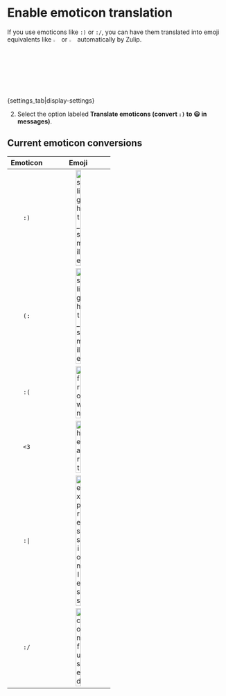 # Enable emoticon translation

If you use emoticons like `:)` or `:/`, you can have them translated into
emoji equivalents like
<img
    src="/static/generated/emoji/images-google-64/1f642.png"
    alt="slight_smile"
    style="width: 3%;"
/>
or
<img
    src="/static/generated/emoji/images-google-64/1f641.png"
    alt="slight_frown"
    style="width: 3%;"
/>
automatically by Zulip.

{settings_tab|display-settings}

2. Select the option labeled
   **Translate emoticons (convert `:)` to 😃 in messages)**.

## Current emoticon conversions

<table>
    <thead>
        <tr>
            <th align="center">Emoticon</th>
            <th align="center">Emoji</th>
        </tr>
    </thead>
    <tbody>
        <tr>
            <td align="center"><code>:)</code></td>
            <td align="center">
                <img
                    src="/static/generated/emoji/images-google-64/1f642.png"
                    alt="slight_smile"
                    style="width: 30%;">
            </td>
        </tr>
        <tr>
            <td align="center"><code>(:</code></td>
            <td align="center">
                <img
                    src="/static/generated/emoji/images-google-64/1f642.png"
                    alt="slight_smile"
                    style="width: 30%;">
            </td>
        </tr>
        <tr>
            <td align="center"><code>:(</code></td>
            <td align="center">
                <img
                    src="/static/generated/emoji/images-google-64/1f641.png"
                    alt="frown"
                    style="width: 30%;">
            </td>
        </tr>
        <tr>
            <td align="center"><code>&lt;3</code></td>
            <td align="center">
                <img
                    src="/static/generated/emoji/images-google-64/2764-fe0f.png"
                    alt="heart"
                    style="width: 30%;">
            </td>
        </tr>
        <tr>
            <td align="center"><code>:|</code></td>
            <td align="center">
                <img
                    src="/static/generated/emoji/images-google-64/1f611.png"
                    alt="expressionless"
                    style="width: 30%;">
            </td>
        </tr>
        <tr>
            <td align="center"><code>:/</code></td>
            <td align="center">
                <img
                    src="/static/generated/emoji/images-google-64/1f615.png"
                    alt="confused"
                    style="width: 30%;">
            </td>
        </tr>
    </tbody>
</table>

